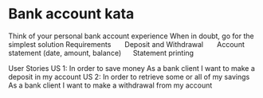 # Bank account kata
Think of your personal bank account experience
When in doubt, go for the simplest solution
Requirements
      Deposit and Withdrawal
      Account statement (date, amount, balance)
      Statement printing

User Stories
US 1:
In order to save money
As a bank client
I want to make a deposit in my account
US 2:
In order to retrieve some or all of my savings
As a bank client
I want to make a withdrawal from my account
